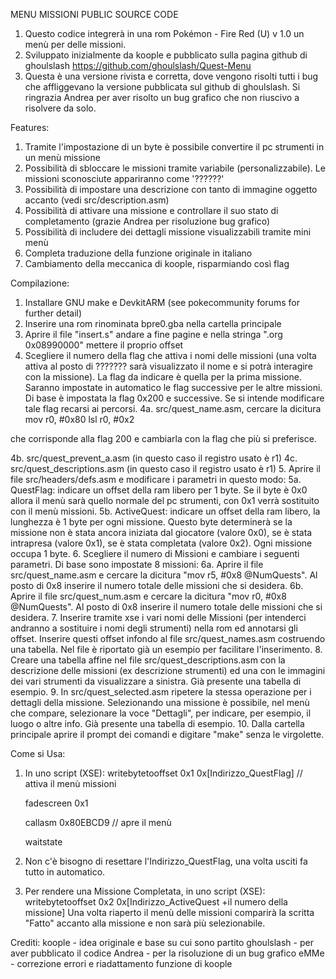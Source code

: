 ﻿MENU MISSIONI PUBLIC SOURCE CODE
1. Questo codice integrerà in una rom Pokémon - Fire Red (U) v 1.0 un menù per delle missioni.
2. Sviluppato inizialmente da koople e pubblicato sulla pagina github di ghoulslash https://github.com/ghoulslash/Quest-Menu
3. Questa è una versione rivista e corretta, dove vengono risolti tutti i bug che affliggevano la versione pubblicata sul github di ghoulslash. Si ringrazia Andrea per aver risolto un bug grafico che non riuscivo a risolvere da solo.

Features:
1. Tramite l'impostazione di un byte è possibile convertire il pc strumenti in un menù missione
2. Possibilità di sbloccare le missioni tramite variabile (personalizzabile). Le missioni sconosciute appariranno come '??????'
3. Possibilità di impostare una descrizione con tanto di immagine oggetto accanto (vedi src/description.asm)
4. Possibilità di attivare una missione e controllare il suo stato di completamento (grazie Andrea per risoluzione bug grafico)
5. Possibilità di includere dei dettagli missione visualizzabili tramite mini menù
6. Completa traduzione della funzione originale in italiano
7. Cambiamento della meccanica di koople, risparmiando così flag

Compilazione:
1. Installare GNU make e DevkitARM (see pokecommunity forums for further detail)
2. Inserire una rom rinominata bpre0.gba nella cartella principale
3. Aprire il file "insert.s" andare a fine pagine e nella stringa ".org 0x08990000" mettere il proprio offset
4. Scegliere il numero della flag che attiva i nomi delle missioni (una volta attiva al posto di ??????? sarà visualizzato il nome e si potrà interagire con la missione). La flag da indicare è quella per la prima missione. Saranno impostate in automatico le flag successive per le altre missioni.
Di base è impostata la flag 0x200 e successive. Se si intende modificare tale flag recarsi ai percorsi.
4a. src/quest_name.asm, cercare la dicitura
	mov r0, #0x80
	lsl r0, #0x2

che corrisponde alla flag 200 e cambiarla con la flag che più si preferisce.

4b. src/quest_prevent_a.asm (in questo caso il registro usato è r1)
4c. src/quest_descriptions.asm (in questo caso il registro usato è r1)
5. Aprire il file src/headers/defs.asm e modificare i parametri in questo modo:
  5a. QuestFlag: indicare un offset della ram libero per 1 byte. Se il byte è 0x0 allora il menù sarà quello normale del pc strumenti, con 0x1 verrà sostituito con il menù missioni.
  5b. ActiveQuest: indicare un offset della ram libero, la lunghezza è 1 byte per ogni missione. Questo byte determinerà se la missione non è stata ancora iniziata dal giocatore (valore 0x0), se è stata intrapresa (valore 0x1), se è stata completata (valore 0x2). Ogni missione occupa 1 byte.
6. Scegliere il numero di Missioni e cambiare i seguenti parametri. Di base sono impostate 8 missioni:
6a. Aprire il file src/quest_name.asm e cercare la dicitura "mov r5, #0x8 @NumQuests". Al posto di 0x8 inserire il numero totale delle missioni che si desidera.
6b. Aprire il file src/quest_num.asm e cercare la dicitura "mov r0, #0x8 @NumQuests". Al posto di 0x8 inserire il numero totale delle missioni che si desidera.
7. Inserire tramite xse i vari nomi delle Missioni (per intenderci andranno a sostituire i nomi degli strumenti) nella rom ed annotarsi gli offset. Inserire questi offset infondo al file src/quest_names.asm costruendo una tabella. Nel file è riportato già un esempio per facilitare l'inserimento.
8. Creare una tabella affine nel file src/quest_descriptions.asm con la descrizione delle missioni (ex descrizione strumenti) ed una con le immagini dei vari strumenti da visualizzare a sinistra. Già presente una tabella di esempio.
9. In src/quest_selected.asm ripetere la stessa operazione per i dettagli della missione. Selezionando una missione è possibile, nel menù che compare, selezionare la voce "Dettagli", per indicare, per esempio, il luogo o altre info. Già presente una tabella di esempio.
10. Dalla cartella principale aprire il prompt dei comandi e digitare "make" senza le virgolette.

Come si Usa:
1. In uno script (XSE):
	writebytetooffset 0x1 0x[Indirizzo_QuestFlag]   // attiva il menù missioni
	
	fadescreen 0x1
	
	callasm 0x80EBCD9       // apre il menù
	
	waitstate
	
2. Non c'è bisogno di resettare l'Indirizzo_QuestFlag, una volta usciti fa tutto in automatico.

3. Per rendere una Missione Completata, in uno script (XSE):
	writebytetooffset 0x2 0x[Indirizzo_ActiveQuest +il numero della missione]
Una volta riaperto il menù delle missioni comparirà la scritta "Fatto" accanto alla missione e non sarà più selezionabile.

Crediti:
koople - idea originale e base su cui sono partito
ghoulslash - per aver pubblicato il codice
Andrea - per la risoluzione di un bug grafico
eMMe - correzione errori e riadattamento funzione di koople
